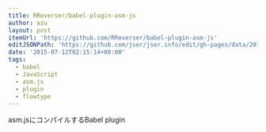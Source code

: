 ```yaml
---
title: RReverser/babel-plugin-asm-js
author: azu
layout: post
itemUrl: 'https://github.com/RReverser/babel-plugin-asm-js'
editJSONPath: 'https://github.com/jser/jser.info/edit/gh-pages/data/2015/07/index.json'
date: '2015-07-12T02:15:14+00:00'
tags:
  - babel
  - JavaScript
  - asm.js
  - plugin
  - flowtype
---
```

asm.jsにコンパイルするBabel plugin
